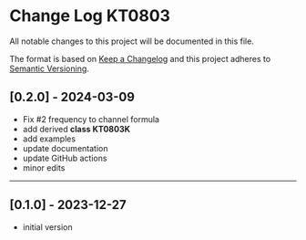 # Change Log KT0803

All notable changes to this project will be documented in this file.

The format is based on [Keep a Changelog](http://keepachangelog.com/)
and this project adheres to [Semantic Versioning](http://semver.org/).


## [0.2.0] - 2024-03-09
- Fix #2 frequency to channel formula
- add derived **class KT0803K**
- add examples
- update documentation
- update GitHub actions
- minor edits


----

## [0.1.0] - 2023-12-27
- initial version

